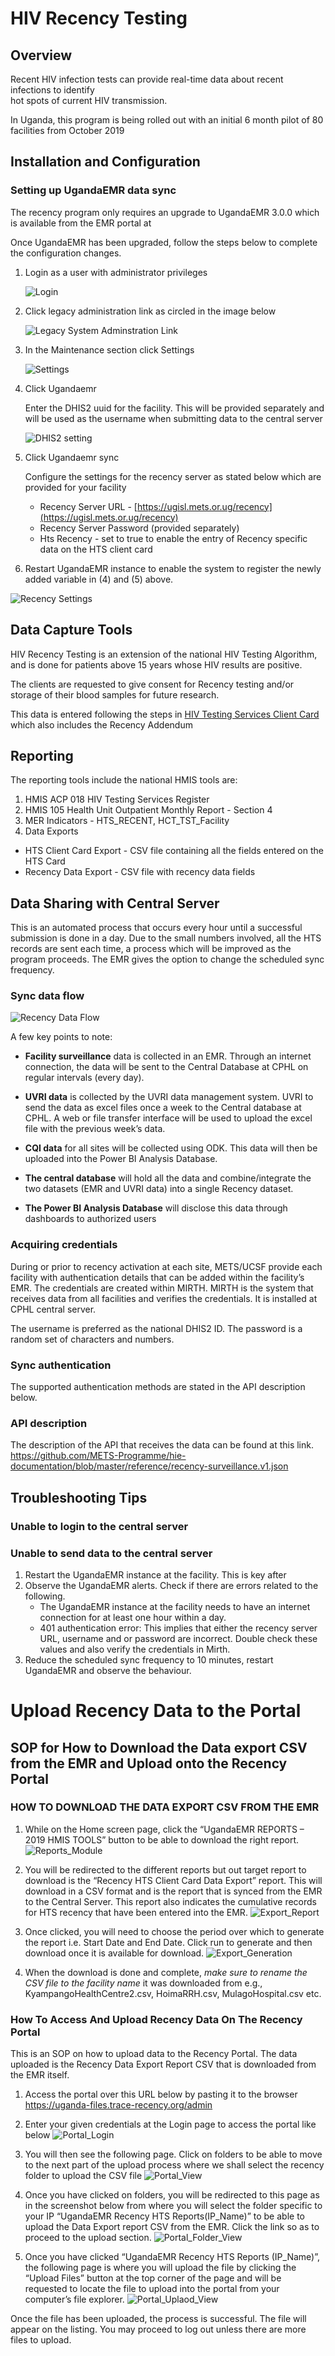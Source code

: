 # HIV Recency Testing

## Overview

Recent HIV infection tests can provide real-time data about recent infections to identify  
hot spots of current HIV transmission.

In Uganda, this program is being rolled out with an initial 6 month pilot of 80 facilities from October 2019

## Installation and Configuration

### Setting up UgandaEMR data sync

The recency program only requires an upgrade to UgandaEMR 3.0.0 which is available from the EMR portal at

Once UgandaEMR has been upgraded, follow the steps below to complete the configuration changes.

1. Login as a user with administrator privileges

   ![Login](../images/log_in_as_admin_link.png)

2. Click legacy administration link as circled in the image below

   ![Legacy System Adminstration Link](/images/legacy_system-administration_link.png)

3. In the Maintenance section click Settings 

   ![Settings](/images/administrator_settings.jpg)

4. Click Ugandaemr 

   Enter the DHIS2 uuid for the facility. This will be provided separately and will be used as the username when submitting data to the central server

   ![DHIS2 setting](/images/settings_ugandaemr.jpg) 

5. Click Ugandaemr sync 

   Configure the settings for the recency server as stated below which are provided for your facility 

   * Recency Server URL - [https://ugisl.mets.or.ug/recency](https://ugisl.mets.or.ug/recency)
   * Recency Server Password \(provided separately\)
   * Hts Recency - set to true to enable the entry of Recency specific data on the HTS client card 

6. Restart UgandaEMR instance to enable the system to register the newly added variable in \(4\) and \(5\) above.

![Recency Settings](/images/settings_ugandaemr_sync.png)

## Data Capture Tools

HIV Recency Testing is an extension of the national HIV Testing Algorithm, and is done for patients above 15 years whose HIV results are positive.

The clients are requested to give consent for Recency testing and/or storage of their blood samples for future research.

This data is entered following the steps in [HIV Testing Services Client Card](../data_entry/htc_card.md) which also includes the Recency Addendum

## Reporting

The reporting tools include the national HMIS tools are:  
1. HMIS ACP 018 HIV Testing Services Register  
2. HMIS 105 Health Unit Outpatient Monthly Report - Section 4  
3. MER Indicators - HTS\_RECENT, HCT\_TST\_Facility  
4. Data Exports

* HTS Client Card Export - CSV file containing all the fields entered on the HTS Card 
* Recency Data Export - CSV file with recency data fields 



## Data Sharing with Central Server

This is an automated process that occurs every hour until a successful submission is done in a day. Due to the small numbers involved, all the HTS records are sent each time, a process which will be improved as the program proceeds. The EMR gives the option to change the scheduled sync frequency.

### Sync data flow

![Recency Data Flow](../images/sync-data-flow.png)

A few key points to note:

* **Facility surveillance** data is collected in an EMR. Through an internet connection, the data will be sent to the Central Database at CPHL on regular intervals \(every day\).

* **UVRI data** is collected by the UVRI data management system. UVRI to send the data as excel files once a week to the Central database at CPHL. A web or file transfer interface will be used to upload the excel file with the previous week’s data.

* **CQI data** for all sites will be collected using ODK. This data will then be uploaded into the Power BI Analysis Database.

* **The central database** will hold all the data and combine/integrate the two datasets \(EMR and UVRI data\) into a single Recency dataset.

* **The Power BI Analysis Database** will disclose this data through dashboards to authorized users



### Acquiring credentials

During or prior to recency activation at each site, METS/UCSF provide each facility with authentication details that can be added within the facility’s EMR. The credentials are created within MIRTH. MIRTH is the system that receives data from all facilities and verifies the credentials. It is installed at CPHL central server.

The username is preferred as the national DHIS2 ID. The password is a random set of characters and numbers.

### Sync authentication

The supported authentication methods are stated in the API description below.

### API description

The description of the API that receives the data can be found at this link.
https://github.com/METS-Programme/hie-documentation/blob/master/reference/recency-surveillance.v1.json



## Troubleshooting Tips

### Unable to login to the central server

### Unable to send data to the central server

1. Restart the UgandaEMR instance at the facility. This is key after 
2. Observe the UgandaEMR alerts. Check if there are errors related to the following.
   * The UgandaEMR instance at the facility needs to have an internet connection for at least one hour within a day. 
   * 401 authentication error: This implies that either the recency server URL, username and or password are incorrect. Double check these values and also verify the credentials in Mirth.
3. Reduce the scheduled sync frequency to 10 minutes, restart UgandaEMR and observe the behaviour.

# Upload Recency Data to the Portal

## SOP for How to Download the Data export CSV from the EMR and Upload onto the Recency Portal

### HOW TO DOWNLOAD THE DATA EXPORT CSV FROM THE EMR

1. While on the Home screen page, click the “UgandaEMR REPORTS – 2019 HMIS TOOLS” button to be able to download the right report.
   ![Reports_Module](/images/recency_upload/reports_module.png)

2. You will be redirected to the different reports but out target report to download is the “Recency HTS Client Card Data Export” report. This will download in a CSV format and is the report that is synced from the EMR to the Central Server. This report also indicates the cumulative records for HTS recency that have been entered into the EMR.
      ![Export_Report](/images/recency_upload/data_export_report.png)

3. Once clicked, you will need to choose the period over which to generate the report i.e. Start Date and End Date. Click run to generate and then download once it is available for download.
   ![Export_Generation](/images/recency_upload/export_generation.png)

4. When the download is done and complete, <span style="colour:red"> *make sure to rename the CSV file to the facility name* </span> it was downloaded from e.g., KyampangoHealthCentre2.csv, HoimaRRH.csv, MulagoHospital.csv etc.

### How To Access And Upload Recency Data On The Recency Portal

This is an SOP on how to upload data to the Recency Portal. The data uploaded is the Recency Data Export Report CSV that is downloaded from the EMR itself.

1. Access the portal over this URL below by pasting it to the browser
https://uganda-files.trace-recency.org/admin

2.	Enter your given credentials at the Login page to access the portal like below
      ![Portal_Login](/images/recency_upload/portal_login.png)
3.	You will then see the following page. Click on folders to be able to move to the next part of the upload process where we shall select the recency folder to upload the CSV file
   ![Portal_View](/images/recency_upload/portal_view.png)
4.	Once you have clicked on folders, you will be redirected to this page as in the screenshot below from where you will select the folder specific to your IP “UgandaEMR Recency HTS Reports(IP_Name)” to be able to upload the Data Export report CSV from the EMR. Click the link so as to proceed to the upload section.
   ![Portal_Folder_View](/images/recency_upload/portal_folder_view.png)

5.	Once you have clicked “UgandaEMR Recency HTS Reports (IP_Name)”, the following page is where you will upload the file by clicking the “Upload Files” button at the top corner of the page and will be requested to locate the file to upload into the portal from your computer’s file explorer.
   ![Portal_Uplaod_View](/images/recency_upload/portal_upload_view.png)


Once the file has been uploaded, the process is successful. The file will appear on the listing. You may proceed to log out unless there are more files to upload.